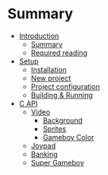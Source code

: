 # Summary

- [Introduction](introduction.md)
  - [Summary](introduction/summary.md)
  - [Required reading](introduction/reading.md)
- [Setup](setup.md)
  - [Installation](setup/installation.md)
  - [New project](setup/newproject.md)
  - [Project configuration]()
  - [Building & Running]()
- [C API]()
  - [Video]()
    - [Background]()
    - [Sprites]()
    - [Gameboy Color]()
  - [Joypad]()
  - [Banking]()
  - [Super Gameboy]()
